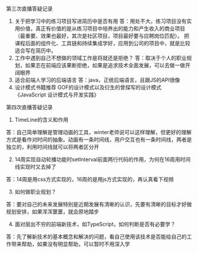 第三次直播答疑记录
1. 关于把学习中的练习项目写进简历中是否有用
答：用处不大，练习项目没有实用价值，真正有价值的是从练习项目中培养出的能力和产生收入的商业项目（最重要、效果也最好，其次是社区项目，项目最好要与应聘岗位匹配）。
把课程后面的组件化、工具链和持续集成学好，应用到公司的项目中，就是比较适合写在简历中。
2. 工作中遇到自己不想做的领域工作是将就还是拒绝？
答：取决于个人的职业规划，如果志在前端应该果断拒绝，如果是追求技术全面发展，可以去做一做开阔眼界
3. 适合前端人学习的后端语言
答：java，正统后端语言，且跟JS的API很像
4. 设计模式书籍推荐
GOF的设计模式以及衍生的曾探写的设计模式《JavaScript 设计模式与开发实践》

第四次直播答疑记录
1. TimeLine的含义和作用

答：自己简单理解是管理动画的工具，winter老师说可以这样理解，但更好的理解方式是看作对时间的抽象。动画有一条时间线，用户交互也有一条时间线，两者是独立的，利用时间线就可以将两者区分开

2. 14周实现自动轮播功能时setInterval前面两行代码的作用，为何在16周用时间线实现时又去掉了
  
答：14周是用css方式实现的，16周的是用js方式实现的，再认真看下视频

3. 如何做职业规划？

答：要对自己的未来发展特别是近期发展有清晰的认识，先要有清晰的目标才好做规划安排，如果浑浑噩噩，就会原地踏步

4. 面对层出不穷的前端新技术，如TypeScript，如何判断是否有必要学？
   
答：先了解新技术的基本概念和解决的问题，看自己使用该技术是否能给自己的工作带来帮助，如果没有明显帮助，可以暂时不用深入学
